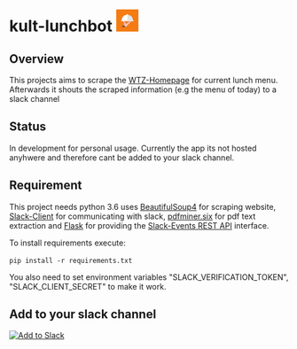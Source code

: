 

# kult-lunchbot <img src="https://raw.githubusercontent.com/WtfJoke/kult-lunchbot/master/resources/icons/lunchbot_icon_fullbackground.png" width="40" height="40"> 

## Overview
This projects aims to scrape the [WTZ-Homepage](http://wtz-tagungszentrum.de) for current lunch menu.
Afterwards it shouts the scraped information (e.g the menu of today) to a slack channel

## Status
In development for personal usage. Currently the app its not hosted anyhwere and therefore cant be added to your slack channel.

## Requirement
This project needs python 3.6 uses [BeautifulSoup4](https://pypi.python.org/pypi/beautifulsoup4) for scraping website, 
[Slack-Client](https://github.com/slackapi/python-slackclient) for communicating with slack, [pdfminer.six](https://github.com/pdfminer/pdfminer.six) for pdf text extraction
and [Flask](http://flask.pocoo.org/) for providing the [Slack-Events REST API](https://api.slack.com/events-api) interface.

To install requirements execute:

`pip install -r requirements.txt`

You also need to set environment variables "SLACK_VERIFICATION_TOKEN", "SLACK_CLIENT_SECRET" to make it work.



## Add to your slack channel
[![Add to Slack](https://platform.slack-edge.com/img/add_to_slack.png)](https://slack.com/oauth/authorize?scope=bot&client_id=269973088388.270476032388)


